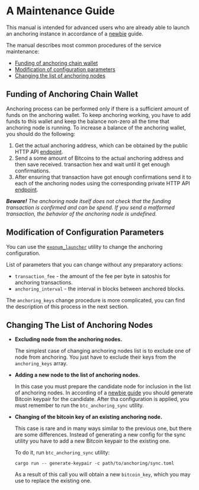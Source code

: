 # A Maintenance Guide

This manual is intended for advanced users who are already able to launch an anchoring
instance in accordance of a [newbie](newbie.md) guide.

The manual describes most common procedures of the service maintenance:

* [Funding of anchoring chain wallet](#Funding-of-anchoring-chain-wallet)
* [Modification of configuration parameters](#Modification-of-configuration-parameters)
* [Changing the list of anchoring nodes](#Changing-the-list-of-anchoring-nodes)

## Funding of Anchoring Chain Wallet

Anchoring process can be performed only if there is a sufficient amount of funds
on the anchoring wallet. To keep anchoring working, you have to add funds to
this wallet and keep the balance non-zero all the time that anchoring node is
running. To increase a balance of the anchoring wallet, you should do the following:

1. Get the actual anchoring address, which can be obtained by the public HTTP API
  [endpoint][anchoring:actual-address].
2. Send a some amount of Bitcoins to the actual anchoring address and then save received.
  transaction hex and wait until it get enough confirmations.
3. After ensuring that transaction have got enough confirmations send it to each of the
  anchoring nodes using the corresponding private HTTP API [endpoint][anchoring:add-funds].

***Beware!** The anchoring node itself does not check that the funding
transaction is confirmed and can be spend. If you send a malformed transaction,
the behavior of the anchoring node is undefined.*

## Modification of Configuration Parameters

You can use the [`exonum_launcher`][exonum_launcher] utility to change the
anchoring configuration.

List of parameters that you can change without any preparatory actions:

* `transaction_fee` - the amount of the fee per byte in satoshis for anchoring
  transactions.
* `anchoring_interval` - the interval in blocks between anchored blocks.

The `anchoring_keys` change procedure is more complicated, you can find the description of this process
in the next section.

## Changing The List of Anchoring Nodes

* **Excluding node from the anchoring nodes.**

  The simplest case of changing anchoring nodes list is to exclude one of node from anchoring.
  You just have to exclude their keys from the `anchoring_keys` array.

* **Adding a new node to the list of anchoring nodes.**

  In this case you must prepare the candidate node for inclusion in the list of
  anchoring nodes. In according of a [newbie guide][newbie_guide:step-3] you
  should generate Bitcoin keypair for the candidate. After tha configuration
  is applied, you must remember to run the `btc_anchoring_sync` utility.

* **Changing of the bitcoin key of an existing anchoring node.**

  This case is rare and in many ways similar to the previous one, but there
  are some differences. Instead of generating a new config for the sync utility
  you have to add a new Bitcoin keypair to the existing one.

  To do it, run `btc_anchoring_sync` utility:

  ```shell
  cargo run -- generate-keypair -c path/to/anchoring/sync.toml
  ```

  As a result of this call you will obtain a new `bitcoin_key`, which you may
  use to replace the existing one.

[anchoring:actual-address]: https://exonum.com/doc/version/latest/advanced/bitcoin-anchoring/#actual-address
[anchoring:add-funds]: https://exonum.com/doc/version/latest/advanced/bitcoin-anchoring/#add-funds
[exonum_launcher]: https://github.com/popzxc/exonum-launcher
[newbie_guide:step-3]: newbie.md#step-3-deploying-and-running
